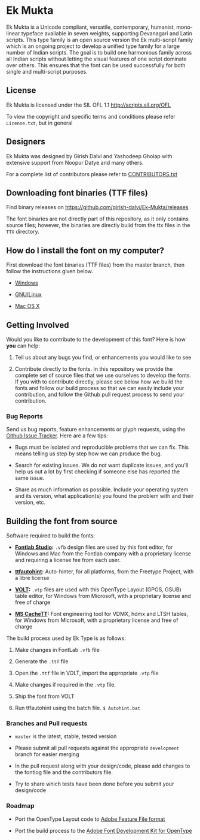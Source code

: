 # Ek Mukta

Ek Mukta is a Unicode compliant, versatile, contemporary, humanist, mono-linear typeface available in seven weights, supporting Devanagari and Latin scripts. This type family is an open source version the Ek multi-script family which is an ongoing project to develop a unified type family for a large number of Indian scripts. The goal is to build one harmonious family across all Indian scripts without letting the visual features of one script dominate over others. This ensures that the font can be used successfully for both single and multi-script purposes.

## License

Ek Mukta is licensed under the SIL OFL 1.1 <http://scripts.sil.org/OFL>

To view the copyright and specific terms and conditions please refer `License.txt`, but in general

## Designers

Ek Mukta was designed by Girish Dalvi and Yashodeep Gholap with extensive support from Noopur Datye and many others. 

For a complete list of contributors please refer to [CONTRIBUTORS.txt](https://github.com/girish-dalvi/Ek-Mukta/blob/master/CONTRIBUTORS.txt)

## Downloading font binaries (TTF files)

Find binary releases on <https://github.com/girish-dalvi/Ek-Mukta/releases>

The font binaries are not directly part of this repository, as it only contains source files; however, the binaries are directly build from the ttx files in the `TTX` directory.

## How do I install the font on my computer?

First download the font binaries (TTF files) from the master branch, then follow the instructions given below.

- [Windows](http://windows.microsoft.com/en-us/windows-vista/install-or-uninstall-fonts)

- [GNU/Linux](http://lmgtfy.com/?q=how+to+install+fonts+in+linux)

- [Mac OS X](http://support.apple.com/kb/HT2509)

## Getting Involved

Would you like to contribute to the development of this font? Here is how **you** can help:

1. Tell us about any bugs you find, or enhancements you would like to see

2. Contribute directly to the fonts. In this repository we provide the complete set of source files that we use ourselves to develop the fonts. If you with to contribute directly, please see below how we build the fonts and follow our build process so that we can easily include your contribution, and follow the Github pull request process to send your contribution. 

### Bug Reports

Send us bug reports, feature enhancements or glyph requests, using the [Github Issue Tracker](https://github.com/girish-dalvi/Ek-Mukta/issues/). Here are a few tips:

- Bugs must be isolated and reproducible problems that we can fix. This means telling us step by step how we can produce the bug.

- Search for existing issues. We do not want duplicate issues, and you'll help us out a lot by first checking if someone else has reported the same issue. 

- Share as much information as possible. Include your operating system and its version, what application(s) you found the problem with and their version, etc. 

## Building the font from source
   
Software required to build the fonts:

- **[Fontlab Studio](http://www.fontlab.com/font-editor/fontlab-studio/):** `.vfb` design files are used by this font editor, for Windows and Mac from the Fontlab company with a proprietary license and requiring a license fee from each user. 

- **[ttfautohint](http://www.freetype.org/ttfautohint/):** Auto-hinter, for all platforms, from the Freetype Project, with a libre license

- **[VOLT](http://www.microsoft.com/typography/VOLT.mspx):** `.vtp` files are used with this OpenType Layout (GPOS, GSUB) table editor, for Windows from Microsoft, with a proprietary license and free of charge

- **[MS CacheTT](http://www.microsoft.com/typography/tools/tools.aspx):** Font engineering tool for VDMX, hdmx and LTSH tables, for Windows from Microsoft, with a proprietary license and free of charge

The build process used by Ek Type is as follows:

1. Make changes in FontLab `.vfb` file

2. Generate the `.ttf` file

3. Open the `.ttf` file in VOLT, import the appropriate `.vtp` file

4. Make changes if required in the `.vtp` file.

5. Ship the font from VOLT

6. Run ttfautohint using the batch file. `$ Autohint.bat`

### Branches and Pull requests

- `master` is the latest, stable, tested version 

- Please submit all pull requests against the appropriate `development` branch for easier merging

- In the pull request along with your design/code, please add changes to the fontlog file and the contributors file.

- Try to share which tests have been done before you submit your design/code

### Roadmap

- Port the OpenType Layout code to [Adobe Feature File format](http://www.adobe.com/devnet/opentype/afdko/topic_feature_file_syntax.html)

- Port the build process to the [Adobe Font Development Kit for OpenType](http://www.adobe.com/devnet/opentype/afdko.html)
